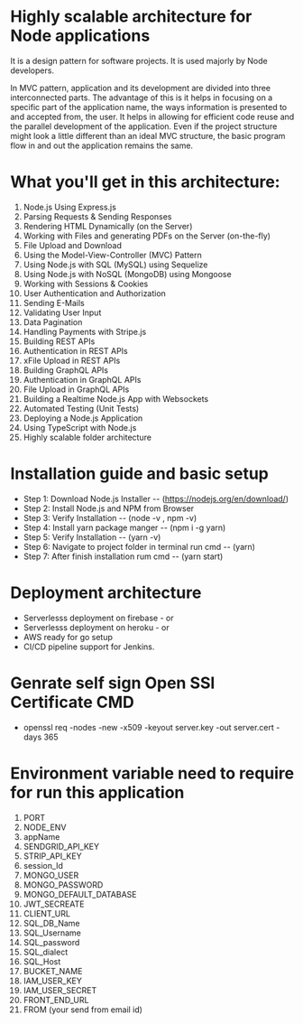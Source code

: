 # Highly scalable architecture for Node applications

It is a design pattern for software projects. It is used majorly by Node developers.

In MVC pattern, application and its development are divided into three interconnected parts. The advantage of this is it helps in focusing on a specific part of the application name, the ways information is presented to and accepted from, the user. It helps in allowing for efficient code reuse and the parallel development of the application. Even if the project structure might look a little different than an ideal MVC structure, the basic program flow in and out the application remains the same.

# What you'll get in this architecture:

1. Node.js Using Express.js
2. Parsing Requests & Sending Responses
3. Rendering HTML Dynamically (on the Server)
4. Working with Files and generating PDFs on the Server (on-the-fly)
5. File Upload and Download
6. Using the Model-View-Controller (MVC) Pattern
7. Using Node.js with SQL (MySQL) using Sequelize
8. Using Node.js with NoSQL (MongoDB) using Mongoose
9. Working with Sessions & Cookies
10. User Authentication and Authorization
11. Sending E-Mails
12. Validating User Input
13. Data Pagination
14. Handling Payments with Stripe.js
15. Building REST APIs
16. Authentication in REST APIs
17. xFile Upload in REST APIs
18. Building GraphQL APIs
19. Authentication in GraphQL APIs
20. File Upload in GraphQL APIs
21. Building a Realtime Node.js App with Websockets
22. Automated Testing (Unit Tests)
23. Deploying a Node.js Application
24. Using TypeScript with Node.js
25. Highly scalable folder architecture

# Installation guide and basic setup

- Step 1: Download Node.js Installer -- (https://nodejs.org/en/download/)
- Step 2: Install Node.js and NPM from Browser
- Step 3: Verify Installation -- (node -v , npm -v)
- Step 4: Install yarn package manger -- (npm i -g yarn)
- Step 5: Verify Installation -- (yarn -v)
- Step 6: Navigate to project folder in terminal run cmd -- (yarn)
- Step 7: After finish installation rum cmd -- (yarn start)

# Deployment architecture

- Serverlesss deployment on firebase - or
- Serverlesss deployment on heroku - or
- AWS ready for go setup
- CI/CD pipeline support for Jenkins.

# Genrate self sign Open SSl Certificate CMD

- openssl req -nodes -new -x509 -keyout server.key -out server.cert -days 365

# Environment variable need to require for run this application

1. PORT
2. NODE_ENV
3. appName
4. SENDGRID_API_KEY
5. STRIP_API_KEY
6. session_Id
7. MONGO_USER
8. MONGO_PASSWORD
9. MONGO_DEFAULT_DATABASE
10. JWT_SECREATE
11. CLIENT_URL
12. SQL_DB_Name
13. SQL_Username
14. SQL_password
15. SQL_dialect
16. SQL_Host
17. BUCKET_NAME
18. IAM_USER_KEY
19. IAM_USER_SECRET
20. FRONT_END_URL
21. FROM (your send from email id)
